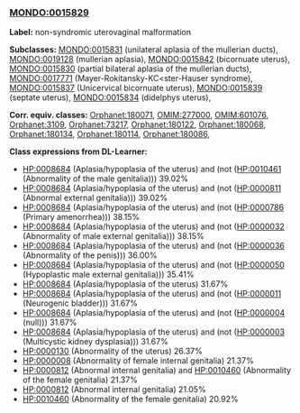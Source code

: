 
### [MONDO:0015829](http://purl.obolibrary.org/obo/MONDO_0015829)
**Label:** non-syndromic uterovaginal malformation

**Subclasses:** [MONDO:0015831](http://purl.obolibrary.org/obo/MONDO_0015831) (unilateral aplasia of the mullerian ducts), [MONDO:0019128](http://purl.obolibrary.org/obo/MONDO_0019128) (mullerian aplasia), [MONDO:0015842](http://purl.obolibrary.org/obo/MONDO_0015842) (bicornuate uterus), [MONDO:0015830](http://purl.obolibrary.org/obo/MONDO_0015830) (partial bilateral aplasia of the mullerian ducts), [MONDO:0017771](http://purl.obolibrary.org/obo/MONDO_0017771) (Mayer-Rokitansky-KC<ster-Hauser syndrome), [MONDO:0015837](http://purl.obolibrary.org/obo/MONDO_0015837) (Unicervical bicornuate uterus), [MONDO:0015839](http://purl.obolibrary.org/obo/MONDO_0015839) (septate uterus), [MONDO:0015834](http://purl.obolibrary.org/obo/MONDO_0015834) (didelphys uterus), 

**Corr. equiv. classes:** [Orphanet:180071](http://www.orpha.net/ORDO/Orphanet_180071), [OMIM:277000](http://purl.obolibrary.org/obo/OMIM_277000), [OMIM:601076](http://purl.obolibrary.org/obo/OMIM_601076), [Orphanet:3109](http://www.orpha.net/ORDO/Orphanet_3109), [Orphanet:73217](http://www.orpha.net/ORDO/Orphanet_73217), [Orphanet:180122](http://www.orpha.net/ORDO/Orphanet_180122), [Orphanet:180068](http://www.orpha.net/ORDO/Orphanet_180068), [Orphanet:180134](http://www.orpha.net/ORDO/Orphanet_180134), [Orphanet:180114](http://www.orpha.net/ORDO/Orphanet_180114), [Orphanet:180086](http://www.orpha.net/ORDO/Orphanet_180086), 

**Class expressions from DL-Learner:**

- [HP:0008684](http://purl.obolibrary.org/obo/HP_0008684) (Aplasia/hypoplasia of the uterus) and (not ([HP:0010461](http://purl.obolibrary.org/obo/HP_0010461) (Abnormality of the male genitalia))) 39.02%
- [HP:0008684](http://purl.obolibrary.org/obo/HP_0008684) (Aplasia/hypoplasia of the uterus) and (not ([HP:0000811](http://purl.obolibrary.org/obo/HP_0000811) (Abnormal external genitalia))) 39.02%
- [HP:0008684](http://purl.obolibrary.org/obo/HP_0008684) (Aplasia/hypoplasia of the uterus) and (not ([HP:0000786](http://purl.obolibrary.org/obo/HP_0000786) (Primary amenorrhea))) 38.15%
- [HP:0008684](http://purl.obolibrary.org/obo/HP_0008684) (Aplasia/hypoplasia of the uterus) and (not ([HP:0000032](http://purl.obolibrary.org/obo/HP_0000032) (Abnormality of male external genitalia))) 38.15%
- [HP:0008684](http://purl.obolibrary.org/obo/HP_0008684) (Aplasia/hypoplasia of the uterus) and (not ([HP:0000036](http://purl.obolibrary.org/obo/HP_0000036) (Abnormality of the penis))) 36.00%
- [HP:0008684](http://purl.obolibrary.org/obo/HP_0008684) (Aplasia/hypoplasia of the uterus) and (not ([HP:0000050](http://purl.obolibrary.org/obo/HP_0000050) (Hypoplastic male external genitalia))) 35.41%
- [HP:0008684](http://purl.obolibrary.org/obo/HP_0008684) (Aplasia/hypoplasia of the uterus) 31.67%
- [HP:0008684](http://purl.obolibrary.org/obo/HP_0008684) (Aplasia/hypoplasia of the uterus) and (not ([HP:0000011](http://purl.obolibrary.org/obo/HP_0000011) (Neurogenic bladder))) 31.67%
- [HP:0008684](http://purl.obolibrary.org/obo/HP_0008684) (Aplasia/hypoplasia of the uterus) and (not ([HP:0000004](http://purl.obolibrary.org/obo/HP_0000004) (null))) 31.67%
- [HP:0008684](http://purl.obolibrary.org/obo/HP_0008684) (Aplasia/hypoplasia of the uterus) and (not ([HP:0000003](http://purl.obolibrary.org/obo/HP_0000003) (Multicystic kidney dysplasia))) 31.67%
- [HP:0000130](http://purl.obolibrary.org/obo/HP_0000130) (Abnormality of the uterus) 26.37%
- [HP:0000008](http://purl.obolibrary.org/obo/HP_0000008) (Abnormality of female internal genitalia) 21.37%
- [HP:0000812](http://purl.obolibrary.org/obo/HP_0000812) (Abnormal internal genitalia) and [HP:0010460](http://purl.obolibrary.org/obo/HP_0010460) (Abnormality of the female genitalia) 21.37%
- [HP:0000812](http://purl.obolibrary.org/obo/HP_0000812) (Abnormal internal genitalia) 21.05%
- [HP:0010460](http://purl.obolibrary.org/obo/HP_0010460) (Abnormality of the female genitalia) 20.92%


